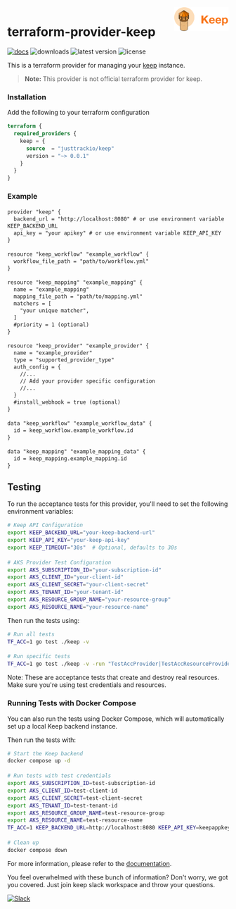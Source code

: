 <picture>
  <img align="right" height="54" src="assets/keep-logo.png">
</picture>

# terraform-provider-keep

[![docs](https://img.shields.io/static/v1?label=docs&message=terraform&color=informational&style=for-the-badge&logo=terraform)](https://registry.terraform.io/providers/justtrackio/keep/latest/docs)
![downloads](https://img.shields.io/badge/dynamic/json?url=https%3A%2F%2Fregistry.terraform.io%2Fv2%2Fproviders%2Fjusttrackio%2Fkeep%3Finclude%3Dcategories%2Cmoved-to%2Cpotential-fork-of%2Cprovider-versions%2Ctop-modules%26include%3Dcategories%252Cmoved-to%252Cpotential-fork-of%252Cprovider-versions%252Ctop-modules%26name%3Dkeep%26namespace%3Djusttrackio&query=data.attributes.downloads&style=for-the-badge&logo=terraform&label=downloads&color=brightgreen)
![latest version](https://img.shields.io/github/v/release/justtrackio/terraform-provider-keep?style=for-the-badge&label=latest%20version&color=orange)
![license](https://img.shields.io/github/license/justtrackio/terraform-provider-keep?style=for-the-badge)

This is a terraform provider for managing your [keep](https://github.com/keephq/keep) instance.

> **Note:** This provider is not official terraform provider for keep.

### Installation

Add the following to your terraform configuration

```tf
terraform {
  required_providers {
    keep = {
      source  = "justtrackio/keep"
      version = "~> 0.0.1"
    }
  }
}
```

### Example

```hcl
provider "keep" {
  backend_url = "http://localhost:8080" # or use environment variable KEEP_BACKEND_URL
  api_key = "your apikey" # or use environment variable KEEP_API_KEY
}

resource "keep_workflow" "example_workflow" {
  workflow_file_path = "path/to/workflow.yml"
}

resource "keep_mapping" "example_mapping" {
  name = "example_mapping"
  mapping_file_path = "path/to/mapping.yml"
  matchers = [
    "your unique matcher",
  ]
  #priority = 1 (optional)
}

resource "keep_provider" "example_provider" {
  name = "example_provider"
  type = "supported_provider_type"
  auth_config = {
    //...
    // Add your provider specific configuration
    //...
  }
  #install_webhook = true (optional)
}

data "keep_workflow" "example_workflow_data" {
  id = keep_workflow.example_workflow.id
}

data "keep_mapping" "example_mapping_data" {
  id = keep_mapping.example_mapping.id
}
```

## Testing

To run the acceptance tests for this provider, you'll need to set the following environment variables:

```bash
# Keep API Configuration
export KEEP_BACKEND_URL="your-keep-backend-url"
export KEEP_API_KEY="your-keep-api-key"
export KEEP_TIMEOUT="30s"  # Optional, defaults to 30s

# AKS Provider Test Configuration
export AKS_SUBSCRIPTION_ID="your-subscription-id"
export AKS_CLIENT_ID="your-client-id"
export AKS_CLIENT_SECRET="your-client-secret"
export AKS_TENANT_ID="your-tenant-id"
export AKS_RESOURCE_GROUP_NAME="your-resource-group"
export AKS_RESOURCE_NAME="your-resource-name"
```

Then run the tests using:

```bash
# Run all tests
TF_ACC=1 go test ./keep -v

# Run specific tests
TF_ACC=1 go test ./keep -v -run "TestAccProvider|TestAccResourceProvider"
```

Note: These are acceptance tests that create and destroy real resources. Make sure you're using test credentials and resources.

### Running Tests with Docker Compose

You can also run the tests using Docker Compose, which will automatically set up a local Keep backend instance.

Then run the tests with:

```bash
# Start the Keep backend
docker compose up -d

# Run tests with test credentials
export AKS_SUBSCRIPTION_ID=test-subscription-id
export AKS_CLIENT_ID=test-client-id
export AKS_CLIENT_SECRET=test-client-secret
export AKS_TENANT_ID=test-tenant-id
export AKS_RESOURCE_GROUP_NAME=test-resource-group
export AKS_RESOURCE_NAME=test-resource-name
TF_ACC=1 KEEP_BACKEND_URL=http://localhost:8080 KEEP_API_KEY=keepappkey go test ./keep -v

# Clean up
docker compose down
```

For more information, please refer to the [documentation](https://registry.terraform.io/providers/justtrackio/keep/latest/docs).

You feel overwhelmed with these bunch of information? Don't worry, we got you covered. Just join keep slack workspace and throw your questions.

[![Slack](https://img.shields.io/badge/Slack-4A154B?style=for-the-badge&logo=slack&logoColor=white)](https://slack.keephq.dev)
